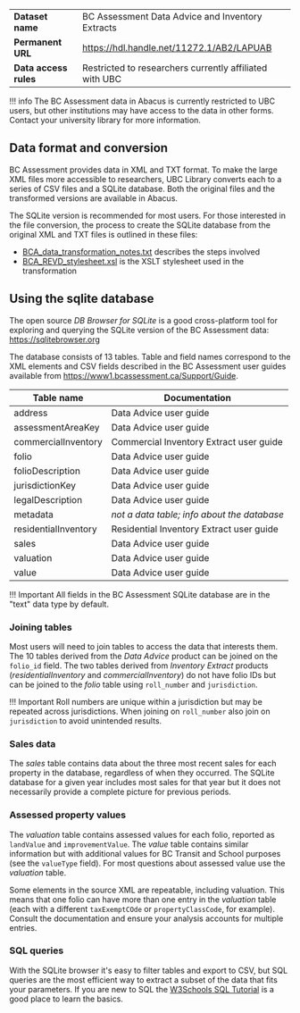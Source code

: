 |   |   |
| --- | --- |
| **Dataset name** | BC Assessment Data Advice and Inventory Extracts 
| **Permanent URL** | <https://hdl.handle.net/11272.1/AB2/LAPUAB>
| **Data access rules** | Restricted to researchers currently affiliated with UBC

!!! info
    The BC Assessment data in Abacus is currently restricted to UBC users, but other institutions may have access to the data in other forms. Contact your university library for more information. 

## Data format and conversion 
BC Assessment provides data in XML and TXT format. To make the large XML files more accessible to researchers, UBC Library converts each to a series of CSV files and a SQLite database. Both the original files and the transformed versions are available in Abacus. 

The SQLite version is recommended for most users. For those interested in the file conversion, the process to create the SQLite database from the original XML and TXT files is outlined in these files: 

- <a href="../BCA_data_transformation_notes.txt" download>BCA_data_transformation_notes.txt</a> describes the steps involved 
- <a href="../BCA_REVD_stylesheet.xsl" download>BCA_REVD_stylesheet.xsl</a> is the XSLT stylesheet used in the transformation 

## Using the sqlite database
The open source _DB Browser for SQLite_ is a good cross-platform tool for exploring and querying the SQLite version of the BC Assessment data: <https://sqlitebrowser.org>

The database consists of 13 tables. Table and field names correspond to the XML elements and CSV fields described in the BC Assessment user guides available from <https://www1.bcassessment.ca/Support/Guide>.

| Table name | Documentation
| --- | ---
| address | Data Advice user guide
| assessmentAreaKey | Data Advice user guide
| commercialInventory | Commercial Inventory Extract user guide
| folio | Data Advice user guide
| folioDescription | Data Advice user guide
| jurisdictionKey | Data Advice user guide
| legalDescription | Data Advice user guide
| metadata | _not a data table; info about the database_
| residentialInventory | Residential Inventory Extract user guide
| sales | Data Advice user guide
| valuation | Data Advice user guide
| value | Data Advice user guide 

!!! Important
    All fields in the BC Assessment SQLite database are in the "text" data type by default. 

### Joining tables 
Most users will need to join tables to access the data that interests them. The 10 tables derived from the _Data Advice_ product can be joined on the `folio_id` field. The two tables derived from _Inventory Extract_ products (_residentialInventory_ and _commercialInventory_) do not have folio IDs but can be joined to the _folio_ table using `roll_number` and `jurisdiction`.

!!! Important
    Roll numbers are unique within a jurisdiction but may be repeated across jurisdictions. When joining on `roll_number` also join on `jurisdiction` to avoid unintended results.

### Sales data
The _sales_ table contains data about the three most recent sales for each property in the database, regardless of when they occurred. The SQLite database for a given year includes most sales for that year but it does not necessarily provide a complete picture for previous periods. 
 
### Assessed property values
The _valuation_ table contains assessed values for each folio, reported as `landValue` and `improvementValue`. The _value_ table contains similar information but with additional values for BC  Transit and School purposes (see the `valueType` field). For most questions about assessed value use the _valuation_ table.

Some elements in the source XML are repeatable, including valuation. This means that one folio can have more than one entry in the _valuation_ table (each with a different `taxExemptCOde` or `propertyClassCode`, for example). Consult the documentation and ensure your analysis accounts for multiple entries.

### SQL queries
With the SQLite browser it's easy to filter tables and export to CSV, but SQL queries are the most efficient way to extract a subset of the data that fits your parameters. If you are new to SQL the [W3Schools SQL Tutorial](https://www.w3schools.com/sql/) is a good place to learn the basics. 

